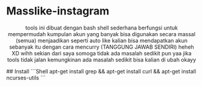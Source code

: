 # Masslike-instagram
 <p align="center">tools ini dibuat dengan bash shell sederhana berfungsi untuk mempermudah kumpulan akun yang banyak bisa digunakan secara massal (semua)
  menjaadikan seperti auto like kalian bisa mendapatkan akun sebanyak itu dengan cara mencurry (TANGGUNG JAWAB SENDIRI) heheh XD wihh sekian dari saya somoga tidak ada masalah sedikit pun yaa jika tools tidak jalan kemungkinan ada masalah sedikit bisa kalian di ubah okayy</p>
## Install
```Shell
apt-get install grep && apt-get install curl && apt-get install ncurses-utils
```
